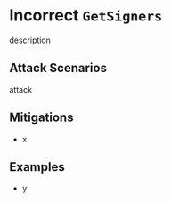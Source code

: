 # Incorrect `GetSigners`

description

## Attack Scenarios

attack

## Mitigations

- x

## Examples

- y

